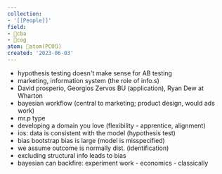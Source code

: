 ```yaml
---
collection:
- '[[People]]'
field:
- 🐅cba
- 👾cog
atom: 🧭atom(PCO🔃)
created: '2023-06-03'
---
```


- hypothesis testing doesn't make sense for AB testing
- marketing, information system (the role of info.s)
- David prosperio, Georgios Zervos BU (application), Ryan Dew at Wharton
- bayesian workflow (central to marketing; product design, would ads work)
- mr.p type 
- developing a domain you love (flexibility - apprentice, alignment)
- ios: data is consistent with the model (hypothesis test)
- bias bootstrap bias is large (model is misspecified)
- we assume outcome is normally dist. (identification)
- excluding structural info leads to bias
- bayesian can backfire: experiment work - economics - classically
